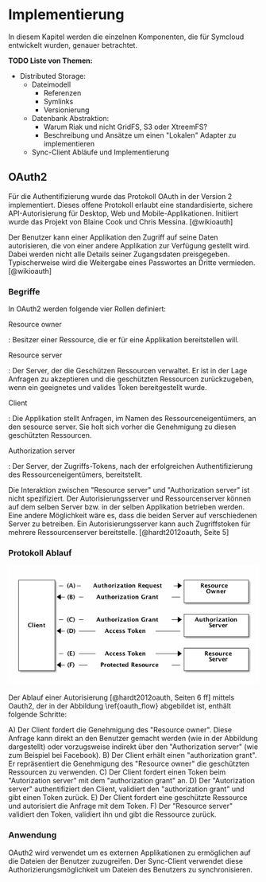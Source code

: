 # Implementierung

In diesem Kapitel werden die einzelnen Komponenten, die für Symcloud entwickelt wurden, genauer betrachtet.

__TODO Liste von Themen:__

* Distributed Storage:
  * Dateimodell
    * Referenzen
    * Symlinks
    * Versionierung
  * Datenbank Abstraktion:
    * Warum Riak und nicht GridFS, S3 oder XtreemFS?
    * Beschreibung und Ansätze um einen "Lokalen" Adapter zu implementieren
  * Sync-Client Abläufe und Implementierung

## OAuth2

Für die Authentifizierung wurde das Protokoll OAuth in der Version 2 implementiert. Dieses offene Protokoll erlaubt eine standardisierte, sichere API-Autorisierung für Desktop, Web und Mobile-Applikationen. Initiiert wurde das Projekt von Blaine Cook und Chris Messina. [@wikioauth]

Der Benutzer kann einer Applikation den Zugriff auf seine Daten autorisieren, die von einer andere Applikation zur Verfügung gestellt wird. Dabei werden nicht alle Details seiner Zugangsdaten preisgegeben. Typischerweise wird die Weitergabe eines Passwortes an Dritte vermieden. [@wikioauth]

### Begriffe

In OAuth2 werden folgende vier Rollen definiert:

Resource owner

:   Besitzer einer Ressource, die er für eine Applikation bereitstellen will.

Resource server

:   Der Server, der die Geschützen Ressourcen verwaltet. Er ist in der Lage Anfragen zu akzeptieren und die geschützten Ressourcen zurückzugeben, wenn ein geeignetes und valides Token bereitgestellt wurde.

Client

:   Die Applikation stellt Anfragen, im Namen des Ressourceneigentümers, an den sesource server. Sie holt sich vorher die Genehmigung zu diesen geschützten Ressourcen.

Authorization server

:   Der Server, der Zugriffs-Tokens, nach der erfolgreichen Authentifizierung des Ressourceneigentümers, bereitstellt.

Die Interaktion zwischen "Resource server" und "Authorization server" ist nicht spezifiziert. Der Autorisierungsserver und Ressourcenserver können auf dem selben Server bzw. in der selben Applikation betrieben werden. Eine andere Möglichkeit wäre es, dass die beiden Server auf verschiedenen Server zu betreiben. Ein Autorisierungsserver kann auch Zugriffstoken für mehrere Ressourcenserver bereitstelle. [@hardt2012oauth, Seite 5]

### Protokoll Ablauf

![Ablaufdiagramm des OAuth \label{oauth_flow}](diagrams/oauth2-flow.png)

Der Ablauf einer Autorisierung [@hardt2012oauth, Seiten 6 ff] mittels Oauth2, der in der Abbildung \ref{oauth_flow} abgebildet ist, enthält folgende Schritte:

A) Der Client fordert die Genehmigung des "Resource owner". Diese Anfrage kann direkt an den Benutzer gemacht werden (wie in der Abbildung dargestellt) oder vorzugsweise indirekt über den "Authorization server" (wie zum Beispiel bei Facebook).
B) Der Client erhält einen "authorization grant". Er repräsentiert die Genehmigung des "Resource owner" die geschützten Ressourcen zu verwenden.
C) Der Client fordert einen Token beim "Autorization server" mit dem "authorization grant" an.
D) Der "Autorization server" authentifiziert den Client, validiert den "authorization grant" und gibt einen Token zurück.
E) Der Client fordert eine geschützte Ressource und autorisiert die Anfrage mit dem Token.
F) Der "Resource server" validiert den Token, validiert ihn und gibt die Ressource zurück.

### Anwendung

OAuth2 wird verwendet um es externen Applikationen zu ermöglichen auf die Dateien der Benutzer zuzugreifen. Der Sync-Client verwendet diese Authorizierungsmöglichkeit um Dateien des Benutzers zu synchronisieren.







